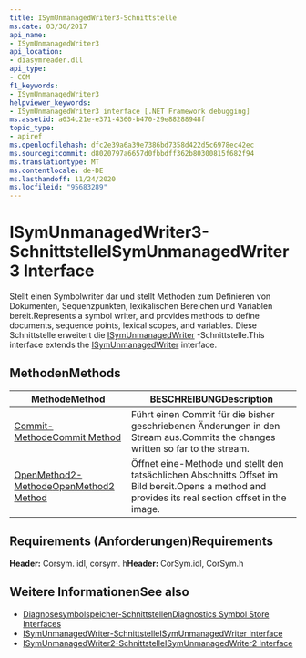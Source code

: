 ```yaml
---
title: ISymUnmanagedWriter3-Schnittstelle
ms.date: 03/30/2017
api_name:
- ISymUnmanagedWriter3
api_location:
- diasymreader.dll
api_type:
- COM
f1_keywords:
- ISymUnmanagedWriter3
helpviewer_keywords:
- ISymUnmanagedWriter3 interface [.NET Framework debugging]
ms.assetid: a034c21e-e371-4360-b470-29e88288948f
topic_type:
- apiref
ms.openlocfilehash: dfc2e39a6a39e7386bd7358d422d5c6978ec42ec
ms.sourcegitcommit: d8020797a6657d0fbbdff362b80300815f682f94
ms.translationtype: MT
ms.contentlocale: de-DE
ms.lasthandoff: 11/24/2020
ms.locfileid: "95683289"
---
```

# <a name="isymunmanagedwriter3-interface"></a><span data-ttu-id="337fe-102">ISymUnmanagedWriter3-Schnittstelle</span><span class="sxs-lookup"><span data-stu-id="337fe-102">ISymUnmanagedWriter3 Interface</span></span>

<span data-ttu-id="337fe-103">Stellt einen Symbolwriter dar und stellt Methoden zum Definieren von Dokumenten, Sequenzpunkten, lexikalischen Bereichen und Variablen bereit.</span><span class="sxs-lookup"><span data-stu-id="337fe-103">Represents a symbol writer, and provides methods to define documents, sequence points, lexical scopes, and variables.</span></span> <span data-ttu-id="337fe-104">Diese Schnittstelle erweitert die [ISymUnmanagedWriter](isymunmanagedwriter-interface.md) -Schnittstelle.</span><span class="sxs-lookup"><span data-stu-id="337fe-104">This interface extends the [ISymUnmanagedWriter](isymunmanagedwriter-interface.md) interface.</span></span>  
  
## <a name="methods"></a><span data-ttu-id="337fe-105">Methoden</span><span class="sxs-lookup"><span data-stu-id="337fe-105">Methods</span></span>  
  
|<span data-ttu-id="337fe-106">Methode</span><span class="sxs-lookup"><span data-stu-id="337fe-106">Method</span></span>|<span data-ttu-id="337fe-107">BESCHREIBUNG</span><span class="sxs-lookup"><span data-stu-id="337fe-107">Description</span></span>|  
|------------|-----------------|  
|[<span data-ttu-id="337fe-108">Commit-Methode</span><span class="sxs-lookup"><span data-stu-id="337fe-108">Commit Method</span></span>](isymunmanagedwriter3-commit-method.md)|<span data-ttu-id="337fe-109">Führt einen Commit für die bisher geschriebenen Änderungen in den Stream aus.</span><span class="sxs-lookup"><span data-stu-id="337fe-109">Commits the changes written so far to the stream.</span></span>|  
|[<span data-ttu-id="337fe-110">OpenMethod2-Methode</span><span class="sxs-lookup"><span data-stu-id="337fe-110">OpenMethod2 Method</span></span>](isymunmanagedwriter3-openmethod2-method.md)|<span data-ttu-id="337fe-111">Öffnet eine-Methode und stellt den tatsächlichen Abschnitts Offset im Bild bereit.</span><span class="sxs-lookup"><span data-stu-id="337fe-111">Opens a method and provides its real section offset in the image.</span></span>|  
  
## <a name="requirements"></a><span data-ttu-id="337fe-112">Requirements (Anforderungen)</span><span class="sxs-lookup"><span data-stu-id="337fe-112">Requirements</span></span>  

 <span data-ttu-id="337fe-113">**Header:** Corsym. idl, corsym. h</span><span class="sxs-lookup"><span data-stu-id="337fe-113">**Header:** CorSym.idl, CorSym.h</span></span>  
  
## <a name="see-also"></a><span data-ttu-id="337fe-114">Weitere Informationen</span><span class="sxs-lookup"><span data-stu-id="337fe-114">See also</span></span>

- [<span data-ttu-id="337fe-115">Diagnosesymbolspeicher-Schnittstellen</span><span class="sxs-lookup"><span data-stu-id="337fe-115">Diagnostics Symbol Store Interfaces</span></span>](diagnostics-symbol-store-interfaces.md)
- [<span data-ttu-id="337fe-116">ISymUnmanagedWriter-Schnittstelle</span><span class="sxs-lookup"><span data-stu-id="337fe-116">ISymUnmanagedWriter Interface</span></span>](isymunmanagedwriter-interface.md)
- [<span data-ttu-id="337fe-117">ISymUnmanagedWriter2-Schnittstelle</span><span class="sxs-lookup"><span data-stu-id="337fe-117">ISymUnmanagedWriter2 Interface</span></span>](isymunmanagedwriter2-interface.md)
